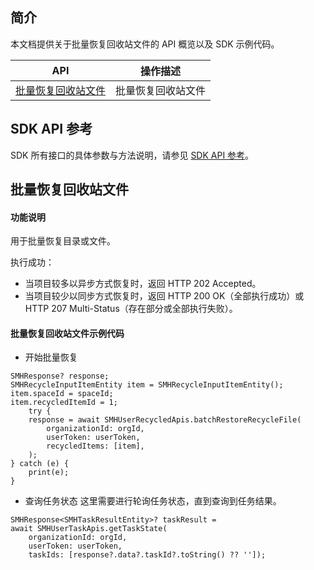 ## 简介

本文档提供关于批量恢复回收站文件的 API 概览以及 SDK 示例代码。

| API                                                          | 操作描述                         |
| ------------------------------------------------------------ | -------------------------------- |
| [批量恢复回收站文件](https://cloud.tencent.com/document/product/1339/71124) | 批量恢复回收站文件        |

## SDK API 参考

SDK 所有接口的具体参数与方法说明，请参见 [SDK API 参考](https://smh-sdk-doc-1253960454.cos.ap-guangzhou.myqcloud.com/flutter_api_doc/api/index.html)。

## 批量恢复回收站文件

#### 功能说明

用于批量恢复目录或文件。

执行成功：
- 当项目较多以异步方式恢复时，返回 HTTP 202 Accepted。
- 当项目较少以同步方式恢复时，返回 HTTP 200 OK（全部执行成功）或 HTTP 207 Multi-Status（存在部分或全部执行失败）。


#### 批量恢复回收站文件示例代码
* 开始批量恢复
```
SMHResponse? response;
SMHRecycleInputItemEntity item = SMHRecycleInputItemEntity();
item.spaceId = spaceId;
item.recycledItemId = 1;
    try {
    response = await SMHUserRecycledApis.batchRestoreRecycleFile(
        organizationId: orgId,
        userToken: userToken,
        recycledItems: [item],
    );
} catch (e) {
    print(e);
}
```

* 查询任务状态
这里需要进行轮询任务状态，直到查询到任务结果。
```
SMHResponse<SMHTaskResultEntity>? taskResult =
await SMHUserTaskApis.getTaskState(
    organizationId: orgId,
    userToken: userToken,
    taskIds: [response?.data?.taskId?.toString() ?? '']);
```
